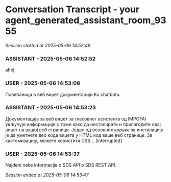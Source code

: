 # Conversation Transcript - your agent_generated_assistant_room_9355

*Session started at 2025-05-06 14:52:49*

### ASSISTANT - 2025-05-06 14:52:52

ahoj

### USER - 2025-05-06 14:53:08

Повећаница о веб виџет документацији Ku chatbotu.

### ASSISTANT - 2025-05-06 14:53:23

Документација за веб виџет за гласовног асистента од IMPOFAI укључује информације о томе како да инсталирате и прилагодите овај виџет на вашој веб страници. Један од основних корака за инсталацију је да уметнете део кода виџета у HTML код ваше веб странице. За кастомизацију, можете користити CSS... [interrupted]

### USER - 2025-05-06 14:53:37

Najdeni neke informacije o SDS API o SDS REST API.

*Session ended at 2025-05-06 14:53:47*
